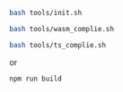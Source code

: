 ```bash
bash tools/init.sh

bash tools/wasm_complie.sh

bash tools/ts_complie.sh
```

or

```bash
npm run build
```